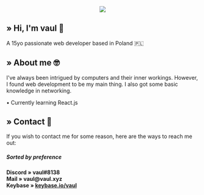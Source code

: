 <p align="center">
  <img src="https://github-readme-stats.vercel.app/api/?username=Archivine&title_color=e07eed&text_color=9f9f9f&show_icons=true&bg_color=00000000&hide_border=true&icon_color=e07eed&hide_title=true&count_private=true" />
</p>


## » Hi, I'm vaul :wave:
A 15yo passionate web developer based in Poland 🇵🇱

## » About me 🤓
I've always been intrigued by computers and their inner workings. However, I found web development to be my main thing. I also got some basic
knowledge in networking. 


• Currently learning React.js

## » Contact 📩
If you wish to contact me for some reason, here are the ways to reach me out:  
##### Sorted by preference  
**Discord » __vaul#8138__**  
**Mail » __vaul@vaul.xyz__**  
**Keybase » __[keybase.io/vaul](https://keybase.io/vaul)__**  

